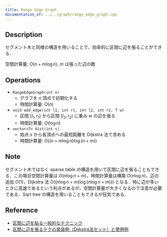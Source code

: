 ```yaml
---
title: Range Edge Graph
documentation_of: ../../graph/range_edge_graph.cpp
---
```


## Description

セグメント木と同様の構造を用いることで，効率的に区間に辺を張ることができる．

空間計算量: $O(n + m\log n)$, $m$ は張った辺の数

## Operations

- `RangeEdgeGraph(int n)`
    - グラフを $n$ 頂点で初期化する
    - 時間計算量: $O(n)$
- `void add_edge(int l1, int r1, int l2, int r2, T w)`
    - 区間 $[l_1, r_1)$ から区間 $[l_2, r_2)$ に重み $w$ の辺を張る
    - 時間計算量: $O(\log n)$
- `vector<T> dist(int s)`
    - 始点 $s$ から各頂点への最短距離を Dijkstra 法で求める
    - 時間計算量: $O((n + m\log n) \log (n + m))$

## Note

セグメント木ではなく sparse table の構造を用いて区間に辺を張ることもできる．この場合空間計算量は $O(n\log n + m)$，時間計算量は構築 $O(n\log n)$，辺の追加 $O(1)$，Dijkstra 法 $O((n\log n + m) \log (n\log n + m)))$ となる．特に辺が多いときに高速であるという利点があるが，空間計算量が大きくなるので注意が必要である．Sqrt tree の構造を用いることもできるが狂気である．

## Reference

- [区間に辺を貼る一般的なテクニック](https://www.slideshare.net/secret/r8gjH9xYxFR0Fu)
- [区間に辺を張るテクの実装例（Dijkstra法セット）と使用例](https://lorent-kyopro.hatenablog.com/entry/2020/07/24/170656)
